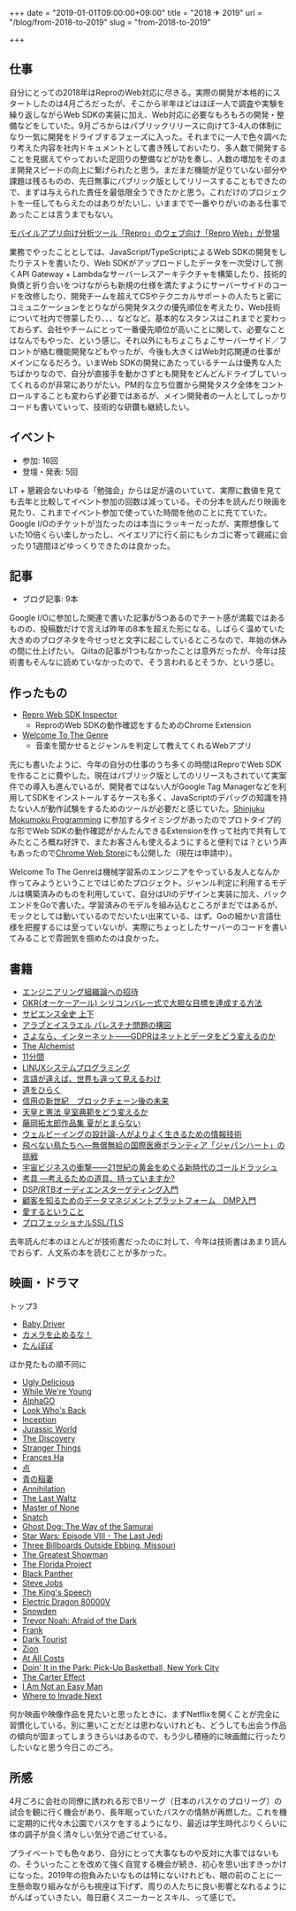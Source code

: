 +++
date = "2019-01-01T09:00:00+09:00"
title = "2018 ✈ 2019"
url = "/blog/from-2018-to-2019"
slug = "from-2018-to-2019"

+++

<style>
  section.main .content .markdown ol > li {
    list-style-type: decimal;
  }
  section.main .content .markdown li > ul {
    margin: 0;
    padding-left: 1.5em;
  }
</style>

## 仕事

自分にとっての2018年はReproのWeb対応に尽きる。実際の開発が本格的にスタートしたのは4月ごろだったが、そこから半年ほどはほぼ一人で調査や実験を繰り返しながらWeb SDKの実装に加え、Web対応に必要なもろもろの開発・整備などをしていた。9月ごろからはパブリックリリースに向けて3-4人の体制になり一気に開発をドライブするフェーズに入った。それまでに一人で色々調べたり考えた内容を社内ドキュメントとして書き残しておいたり、多人数で開発することを見据えてやっておいた足回りの整備などが功を奏し、人数の増加をそのまま開発スピードの向上に繋げられたと思う。まだまだ機能が足りていない部分や課題は残るものの、先日無事にパブリック版としてリリースすることもできたので、まずは与えられた責任を最低限全うできたかと思う。これだけのプロジェクトを一任してもらえたのはありがたいし、いままでで一番やりがいのある仕事であったことは言うまでもない。

[モバイルアプリ向け分析ツール「Repro」のウェブ向け「Repro Web」が登場](https://jp.techcrunch.com/2018/10/04/reproweb/)

業務でやったこととしては、JavaScript/TypeScriptによるWeb SDKの開発をしたりテストを書いたり、Web SDKがアップロードしたデータを一次受けして捌くAPI Gateway + Lambdaなサーバーレスアーキテクチャを構築したり、技術的負債と折り合いをつけながらも新規の仕様を満たすようにサーバーサイドのコードを改修したり、開発チームを超えてCSやテクニカルサポートの人たちと密にコミュニケーションをとりながら開発タスクの優先順位を考えたり、Web技術について社内で啓蒙したり、、、などなど。基本的なスタンスはこれまでと変わっておらず、会社やチームにとって一番優先順位が高いことに関して、必要なことはなんでもやった、という感じ。それ以外にもちょこちょこサーバーサイド／フロントが絡む機能開発などもやったが、今後も大きくはWeb対応関連の仕事がメインになるだろう。いまWeb SDKの開発にあたっているチームは優秀な人たちばかりなので、自分が直接手を動かさずとも開発をどんどんドライブしていってくれるのが非常にありがたい。PM的な立ち位置から開発タスク全体をコントロールすることも変わらず必要ではあるが、メイン開発者の一人としてしっかりコードも書いていって、技術的な研鑽も継続したい。

## イベント

-   参加: 16回
-   登壇・発表: 5回

LT + 懇親会ないわゆる「勉強会」からは足が遠のいていて、実際に数値を見ても去年と比較してイベント参加の回数は減っている。その分本を読んだり映画を見たり、これまでイベント参加で使っていた時間を他のことに充てていた。Google I/Oのチケットが当たったのは本当にラッキーだったが、実際想像していた10倍くらい楽しかったし、ベイエリアに行く前にもシカゴに寄って親戚に会ったり1週間ほどゆっくりできたのは良かった。

## 記事

- ブログ記事: 9本

Google I/Oに参加した関連で書いた記事が5つあるのでチート感が満載ではあるものの、投稿数だけで言えば昨年の8本を超えた形になる。しばらく温めていた大きめのブログネタを今せっせと文字に起こしているところなので、年始の休みの間に仕上げたい。
Qiitaの記事が1つもなかったことは意外だったが、今年は技術書もそんなに読めていなかったので、そう言われるとそうか、という感じ。

## 作ったもの

- [Repro Web SDK Inspector](https://github.com/edwardkenfox/repro-web-sdk-inspector)
  - ReproのWeb SDKの動作確認をするためのChrome Extension
- [Welcome To The Genre](https://github.com/edwardkenfox/welcome-to-the-genre)
  - 音楽を聞かせるとジャンルを判定して教えてくれるWebアプリ

先にも書いたように、今年の自分の仕事のうち多くの時間はReproでWeb SDKを作ることに費やした。現在はパブリック版としてのリリースもされていて実案件での導入も進んでいるが、開発者ではない人がGoogle Tag Managerなどを利用してSDKをインストールするケースも多く、JavaScriptのデバッグの知識を持たない人が動作試験をするためのツールが必要だと感じていた。[Shinjuku Mokumoku Programming](https://shinjuku-moku.connpass.com/) に参加するタイミングがあったのでプロトタイプ的な形でWeb SDKの動作確認がかんたんできるExtensionを作って社内で共有してみたところ概ね好評で、またお客さんも使えるようにすると便利では？という声もあったので[Chrome Web Store](https://chrome.google.com/webstore/detail/alfdgeiidilnnmhdhjmhkgepiehigkbi/publish-review)にも公開した（現在は申請中）。

Welcome To The Genreは機械学習系のエンジニアをやっている友人となんか作ってみようということではじめたプロジェクト。ジャンル判定に利用するモデルは構築済みのものを利用していて、自分はUIのデザインと実装に加え、バックエンドをGoで書いた。学習済みのモデルを組み込むところがまだではあるが、モックとしては動いているのでだいたい出来ている、はず。Goの細かい言語仕様を把握するには至っていないが、実際にちょっとしたサーバーのコードを書いてみることで雰囲気を掴めたのは良かった。

## 書籍

- [エンジニアリング組織論への招待](https://gihyo.jp/book/2018/978-4-7741-9605-3)
- [OKR(オーケーアール) シリコンバレー式で大胆な目標を達成する方法](https://www.amazon.co.jp/dp/4822255646)
- [サピエンス全史 上下](https://www.amazon.co.jp/dp/B01LW7JZLC)
- [アラブとイスラエル パレスチナ問題の構図](https://www.amazon.co.jp/dp/4061490850)
- [さよなら、インターネット――GDPRはネットとデータをどう変えるのか](https://www.amazon.co.jp/dp/4478105847)
- [The Alchemist](https://www.amazon.co.jp/dp/0062315005)
- [11分間](https://www.amazon.co.jp/dp/4042750079)
- [LINUXシステムプログラミング](https://www.oreilly.co.jp/books/9784873113623/)
- [言語が違えば、世界も違って見えるわけ](https://www.amazon.co.jp/dp/4772695338/)
- [道をひらく](https://www.amazon.co.jp/dp/4569534074/)
- [信用の新世紀　ブロックチェーン後の未来](https://www.amazon.co.jp/dp/B078JKKXP3)
- [天皇と憲法 皇室典範をどう変えるか](https://www.amazon.co.jp/dp/4022736879)
- [藤岡拓太郎作品集 夏がとまらない](https://www.amazon.co.jp/dp/490429274X)
- [ウェルビーイングの設計論-人がよりよく生きるための情報技術](https://www.amazon.co.jp/dp/4802510403)
- [飛べない鳥たちへ―無償無給の国際医療ボランティア「ジャパンハート」の挑戦](https://www.amazon.co.jp/dp/4833131552)
- [宇宙ビジネスの衝撃――21世紀の黄金をめぐる新時代のゴールドラッシュ](https://www.amazon.co.jp/dp/4478068100/)
- [考具 ―考えるための道具、持っていますか?](https://www.amazon.co.jp/dp/4484032058)
- [DSP/RTBオーディエンスターゲティング入門](https://www.amazon.co.jp/dp/4864780013)
- [顧客を知るためのデータマネジメントプラットフォーム　DMP入門](https://www.amazon.co.jp/dp/484439584X/)
- [愛するということ](https://www.amazon.co.jp/dp/4314005580/)
- [プロフェッショナルSSL/TLS](https://www.lambdanote.com/products/tls)

去年読んだ本のほとんどが技術書だったのに対して、今年は技術書はあまり読んでおらず、人文系の本を読むことが多かった。

## 映画・ドラマ

トップ3

- [Baby Driver](https://www.imdb.com/title/tt3890160/)
- [カメラを止めるな！](https://www.imdb.com/title/tt7914416)
- [たんぽぽ](https://www.imdb.com/title/tt0092048)

ほか見たもの順不同に

- [Ugly Delicious](https://www.imdb.com/title/tt7907916/)
- [While We're Young](https://www.imdb.com/title/tt1791682/)
- [AlphaGO](https://www.imdb.com/title/tt6700846/)
- [Look Who's Back](https://www.imdb.com/title/tt4176826/)
- [Inception](https://www.imdb.com/title/tt1375666)
- [Jurassic World](https://www.imdb.com/title/tt0369610)
- [The Discovery](https://www.imdb.com/title/tt5155780)
- [Stranger Things](https://www.imdb.com/title/tt4574334)
- [Frances Ha](https://www.imdb.com/title/tt2347569)
- [点](http://www.ten-film.com/)
- [青の稲妻](http://www.bitters.co.jp/inazuma/)
- [Annihilation](https://www.imdb.com/title/tt2798920)
- [The Last Waltz](https://www.imdb.com/title/tt0077838)
- [Master of None](https://www.imdb.com/title/tt4635276)
- [Snatch](https://www.imdb.com/title/tt0208092/)
- [Ghost Dog: The Way of the Samurai](https://www.imdb.com/title/tt0165798)
- [Star Wars: Episode VIII - The Last Jedi](https://www.imdb.com/title/tt2527336)
- [Three Billboards Outside Ebbing, Missouri](https://www.imdb.com/title/tt5027774/)
- [The Greatest Showman](https://www.imdb.com/title/tt1485796)
- [The Florida Project](https://www.imdb.com/title/tt5649144/)
- [Black Panther](https://www.imdb.com/title/tt1825683)
- [Steve Jobs](https://www.imdb.com/title/tt2080374/)
- [The King's Speech](https://www.imdb.com/title/tt1504320)
- [Electric Dragon 80000V](https://www.imdb.com/title/tt0276935)
- [Snowden](https://www.imdb.com/title/tt3774114)
- [Trevor Noah: Afraid of the Dark](https://www.imdb.com/title/tt6562866)
- [Frank](https://www.imdb.com/title/tt1605717)
- [Dark Tourist](https://www.imdb.com/title/tt8725166)
- [Zion](https://www.imdb.com/title/tt7820962)
- [At All Costs](https://www.imdb.com/title/tt3800222)
- [Doin' It in the Park: Pick-Up Basketball, New York City](https://www.netflix.com/title/70276170)
- [The Carter Effect](https://www.imdb.com/title/tt7284952)
- [I Am Not an Easy Man](https://www.imdb.com/title/tt6857988)
- [Where to Invade Next](https://www.imdb.com/title/tt4897822)

何か映画や映像作品を見たいと思ったときに、まずNetflixを開くことが完全に習慣化している。別に悪いことだとは思わないけれども、どうしても出会う作品の傾向が固まってしまうきらいはあるので、もう少し積極的に映画館に行ったりしたいなと思う今日このごろ。

## 所感

4月ごろに会社の同僚に誘われる形でBリーグ（日本のバスケのプロリーグ）の試合を観に行く機会があり、長年眠っていたバスケの情熱が再燃した。これを機に定期的に代々木公園でバスケをするようになり、最近は学生時代ぶりくらいに体の調子が良く清々しい気分で過ごせている。

プライベートでも色々あり、自分にとって大事なものや反対に大事ではないもの、そういったことを改めて強く自覚する機会が続き、初心を思い出すきっかけになった。2019年の抱負みたいなものは特にないけれども、眼の前のことに一生懸命取り組みながらも視座は下げず、周りの人たちに良い影響となれるようにがんばっていきたい。毎日磨くスニーカーとスキル、って感じで。
